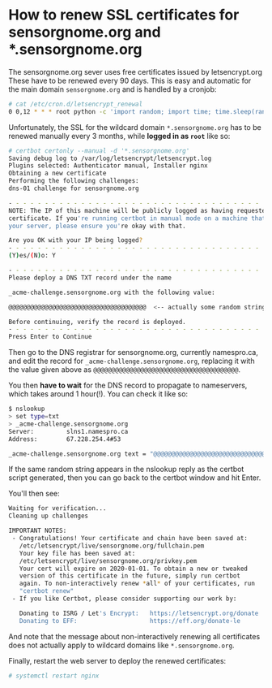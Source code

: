 # How to renew SSL certificates for sensorgnome.org and *.sensorgnome.org

The sensorgnome.org sever uses free certificates issued by letsencrypt.org
These have to be renewed every 90 days.
This is easy and automatic for the main domain `sensorgnome.org` and is
handled by a cronjob:

```bash
# cat /etc/cron.d/letsencrypt_renewal
0 0,12 * * * root python -c 'import random; import time; time.sleep(random.random() * 3600)' && /usr/bin/certbot renew
```

Unfortunately, the SSL for the wildcard domain `*.sensorgnome.org` has to be renewed
manually every 3 months, while **logged in as `root`** like so:

```bash
# certbot certonly --manual -d '*.sensorgnome.org'
Saving debug log to /var/log/letsencrypt/letsencrypt.log
Plugins selected: Authenticator manual, Installer nginx
Obtaining a new certificate
Performing the following challenges:
dns-01 challenge for sensorgnome.org

- - - - - - - - - - - - - - - - - - - - - - - - - - - - - - - - - - - - - - - -
NOTE: The IP of this machine will be publicly logged as having requested this
certificate. If you're running certbot in manual mode on a machine that is not
your server, please ensure you're okay with that.

Are you OK with your IP being logged?
- - - - - - - - - - - - - - - - - - - - - - - - - - - - - - - - - - - - - - - -
(Y)es/(N)o: Y

- - - - - - - - - - - - - - - - - - - - - - - - - - - - - - - - - - - - - - - -
Please deploy a DNS TXT record under the name

_acme-challenge.sensorgnome.org with the following value:

@@@@@@@@@@@@@@@@@@@@@@@@@@@@@@@@@@@@@@  <-- actually some random string

Before continuing, verify the record is deployed.
- - - - - - - - - - - - - - - - - - - - - - - - - - - - - - - - - - - - - - - -
Press Enter to Continue
```
Then go to the DNS registrar for sensorgnome.org, currently namespro.ca,
and edit the record for `_acme-challenge.sensorgnome.org`, replacing it with
the value given above as `@@@@@@@@@@@@@@@@@@@@@@@@@@@@@@@@@@@@@@@@`.

You then **have to wait** for the DNS record to propagate to nameservers, which
takes around 1 hour(!).  You can check it like so:
```bash
$ nslookup
> set type=txt
> _acme-challenge.sensorgnome.org
Server:         slns1.namespro.ca
Address:        67.228.254.4#53

_acme-challenge.sensorgnome.org text = "@@@@@@@@@@@@@@@@@@@@@@@@@@@@@@@@@@@@@@@@@"
```
If the same random string appears in the nslookup reply as the certbot script
generated, then you can go back to the certbot window and hit Enter.

You'll then see:

```bash
Waiting for verification...
Cleaning up challenges

IMPORTANT NOTES:
 - Congratulations! Your certificate and chain have been saved at:
   /etc/letsencrypt/live/sensorgnome.org/fullchain.pem
   Your key file has been saved at:
   /etc/letsencrypt/live/sensorgnome.org/privkey.pem
   Your cert will expire on 2020-01-01. To obtain a new or tweaked
   version of this certificate in the future, simply run certbot
   again. To non-interactively renew *all* of your certificates, run
   "certbot renew"
 - If you like Certbot, please consider supporting our work by:

   Donating to ISRG / Let's Encrypt:   https://letsencrypt.org/donate
   Donating to EFF:                    https://eff.org/donate-le

```

And note that the message about non-interactively renewing all certificates
does not actually apply to wildcard domains like `*.sensorgnome.org`.

Finally, restart the web server to deploy the renewed certificates:

```bash
# systemctl restart nginx
```

